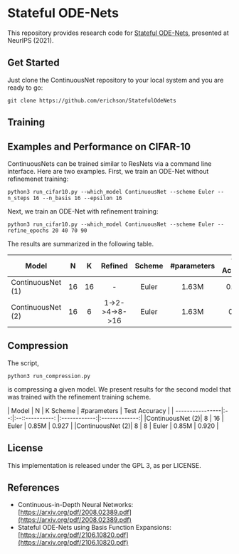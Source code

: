 # Stateful ODE-Nets

This repository provides research code for [Stateful ODE-Nets](https://arxiv.org/pdf/2106.10820.pdf), presented at NeurIPS (2021). 



## Get Started

Just clone the ContinuousNet repository to your local system and you are ready to go:
```
git clone https://github.com/erichson/StatefulOdeNets
```


## Training




## Examples and Performance on CIFAR-10

ContinuousNets can be trained similar to ResNets via a command line interface. Here are two examples. First, we train an ODE-Net without refinemenet training:

```
python3 run_cifar10.py --which_model ContinuousNet --scheme Euler --n_steps 16 --n_basis 16 --epsilon 16 
```

Next, we train an ODE-Net with refinement training:

```
python3 run_cifar10.py --which_model ContinuousNet --scheme Euler --refine_epochs 20 40 70 90
```

The results are summarized in the following table.

| Model           |  N | K  | Refined     | Scheme      | #parameters  | Test Accuracy |
| ----------------|:--:|:--:|:----------: |:----------: |:------------:|:-------------:|
|ContinuousNet (1)   | 16 | 16 | -           | Euler    | 1.63M        | 0.9369       |
|ContinuousNet (2)   | 16 | 6 | 1->2->4->8->16  | Euler | 1.63M        | 0.931       |



## Compression

The script,
```
python3 run_compression.py
```
is compressing a given model. We present results for the second model that was trained with the refinement training scheme. 


| Model           |  N | K   Scheme      | #parameters  | Test Accuracy |
| ----------------|:--:|:--::----------: |:------------:|:-------------:|
|ContinuousNet (2)| 8 | 16 | Euler       | 0.85M     | 0.927       |
|ContinuousNet (2)| 8 | 8 | Euler       | 0.85M     | 0.920       |


## License

This implementation is released under the GPL 3, as per LICENSE.

## References

* Continuous-in-Depth Neural Networks: [https://arxiv.org/pdf/2008.02389.pdf](https://arxiv.org/pdf/2008.02389.pdf)
* Stateful ODE-Nets using Basis Function Expansions: [https://arxiv.org/pdf/2106.10820.pdf](https://arxiv.org/pdf/2106.10820.pdf)


